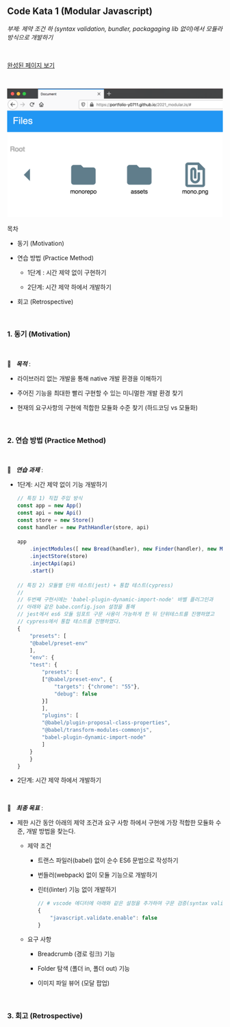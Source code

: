 ## Code Kata 1 (Modular Javascript) &nbsp; 

_부제: 제약 조건 하 (syntax validation, bundler, packagaging lib 없이)에서 모듈라 방식으로 개발하기_

<br/>

[완성된 페이지 보기](https://portfolio-y0711.github.io/2021_modularJs)

<br/>

![](./completed.png)


목차 

* 동기 (Motivation)

* 연습 방법 (Practice Method)

    * 1단계 : 시간 제약 없이 구현하기 

    * 2단계: 시간 제약 하에서 개발하기 

* 회고 (Retrospective)

<br/>

### 1. 동기 (Motivation)

<br/>

🥅 &nbsp; **_목적_** :   

* 라이브러리 없는 개발을 통해 native 개발 환경을 이해하기 

* 주어진 기능을 최대한 빨리 구현할 수 있는 미니멀한 개발 환경 찾기 

* 현재의 요구사항의 구현에 적합한 모듈화 수준 찾기 (하드코딩 vs 모듈화)

<br/>

### 2. 연습 방법 (Practice Method)

<br/>

🥊 &nbsp; **_연습 과제_** :   

* 1단계: 시간 제약 없이 기능 개발하기 

    ```ts
    // 특징 1) 직접 주입 방식  
    const app = new App()
    const api = new Api()
    const store = new Store()
    const handler = new PathHandler(store, api)

    app
        .injectModules([ new Bread(handler), new Finder(handler), new Modal(handler) ])
        .injectStore(store)
        .injectApi(api)
        .start()
    
    // 특징 2) 모듈별 단위 테스트(jest) + 통합 테스트(cypress)
    //
    // 두번째 구현시에는 'babel-plugin-dynamic-import-node' 바벨 플러그인과 
    // 아래와 같은 babe.config.json 설정을 통해 
    // jest에서 es6 모듈 임포트 구문 사용이 가능하게 한 뒤 단위테스트를 진행하였고 
    // cypress에서 통합 테스트를 진행하였다. 
    {
        "presets": [
        "@babel/preset-env"
        ],
        "env": {
        "test": {
            "presets": [
            ["@babel/preset-env", {
                "targets": {"chrome": "55"},
                "debug": false
            }]
            ],
            "plugins": [
            "@babel/plugin-proposal-class-properties",
            "@babel/transform-modules-commonjs",
            "babel-plugin-dynamic-import-node"
            ]
        }
        }
    }

    ```

* 2단계: 시간 제약 하에서 개발하기 


<br/>

🚩 &nbsp; **_최종 목표_** :   

* 제한 시간 동안 아래의 제약 조건과 요구 사항 하에서 구현에 가장 적합한 모듈화 수준, 개발 방법을 찾는다.

    * 제약 조건 

        * 트랜스 파일러(babel) 없이 순수 ES6 문법으로 작성하기 

        * 번들러(webpack) 없이 모듈 기능으로 개발하기

        * 린터(linter) 기능 없이 개발하기 

            ```ts
            // # vscode 에디터에 아래와 같은 설정을 추가하여 구문 검증(syntax validation)의 도움을 받지 않도록 하였음 
            {
                "javascript.validate.enable": false
            }

            ```

    * 요구 사항 

        * Breadcrumb (경로 링크) 기능

        * Folder 탐색 (폴더 in, 폴더 out) 기능 

        * 이미지 파일 뷰어 (모달 팝업)

<br/>

### 3. 회고 (Retrospective)

